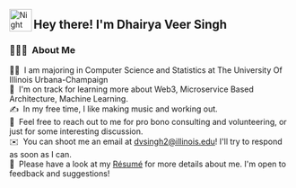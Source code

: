 

<img alt="Night Coding" src="./assets/Hand%20Wave.gif" width='40' align="left"/><h2 align="left">Hey there! I'm Dhairya Veer Singh</h2>

<!-- ## 👋 &nbsp;Hey there! I'm Dhairya Veer Singh -->

### 👨🏻‍💻 &nbsp;About Me

👨‍💻 &nbsp;I am majoring in Computer Science and Statistics at The University Of Illinois Urbana-Champaign\
🌱 &nbsp;I'm on track for learning more about Web3, Microservice Based Architecture, Machine Learning.\
✍️ &nbsp;In my free time, I like making music and working out.\
💬 &nbsp;Feel free to reach out to me for pro bono consulting and volunteering, or just for some interesting discussion.\
✉️ &nbsp;You can shoot me an email at dvsingh2@illinois.edu! I'll try to respond as soon as I can.\
📄 &nbsp;Please have a look at my [Résumé](https://dhairyaveersingh.com/) for more details about me. I'm open to feedback and suggestions!

